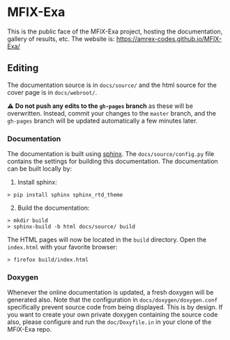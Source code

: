 # MFIX-Exa
This is the public face of the MFiX-Exa project, hosting the documentation,
gallery of results, etc. The website is: https://amrex-codes.github.io/MFIX-Exa/

## Editing

The documentation source is in `docs/source/` and the html source for the cover
page is in `docs/webroot/`.

:warning: **Do not push any edits to the `gh-pages` branch** as these will be
overwritten. Instead, commit your changes to the `master` branch, and the
`gh-pages` branch will be updated automatically a few minutes later.

### Documentation

The documentation is built using
[sphinx](https://www.sphinx-doc.org/en/master/). The `docs/source/config.py`
file contains the settings for building this documentation. The documentation
can be built locally by:

1. Install sphinx:

```shell
> pip install sphinx sphinx_rtd_theme
```

2. Build the documentation:

```shell
> mkdir build
> sphinx-build -b html docs/source/ build
```

The HTML pages will now be located in the `build` directory. Open the
`index.html` with your favorite browser:

```shell
> firefox build/index.html
```

### Doxygen

Whenever the online documentation is updated, a fresh doxygen will be generated
also. Note that the configuration in `docs/doxygen/doxygen.conf` specifically
prevent source code from being displayed. This is by design. If you want to
create your own private doxygen containing the source code also, please
configure and run the `doc/Doxyfile.in` in your clone of the MFiX-Exa repo.
